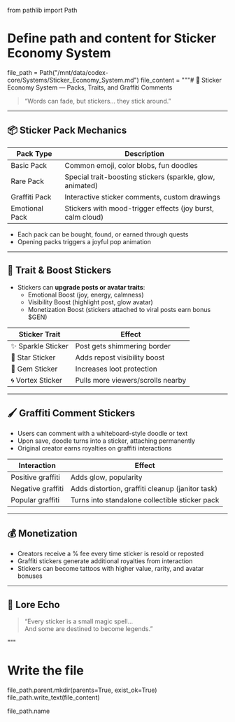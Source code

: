 from pathlib import Path

# Define path and content for Sticker Economy System
file_path = Path("/mnt/data/codex-core/Systems/Sticker_Economy_System.md")
file_content = """# 🌈 Sticker Economy System — Packs, Traits, and Graffiti Comments

> “Words can fade, but stickers… they stick around.”

---

## 📦 Sticker Pack Mechanics

| Pack Type | Description |
|-----------|-------------|
| Basic Pack | Common emoji, color blobs, fun doodles |
| Rare Pack | Special trait-boosting stickers (sparkle, glow, animated) |
| Graffiti Pack | Interactive sticker comments, custom drawings |
| Emotional Pack | Stickers with mood-trigger effects (joy burst, calm cloud) |

- Each pack can be bought, found, or earned through quests
- Opening packs triggers a joyful pop animation

---

## 🎯 Trait & Boost Stickers

- Stickers can **upgrade posts or avatar traits**:
  - Emotional Boost (joy, energy, calmness)
  - Visibility Boost (highlight post, glow avatar)
  - Monetization Boost (stickers attached to viral posts earn bonus $GEN)

| Sticker Trait | Effect |
|---------------|--------|
| ✨ Sparkle Sticker | Post gets shimmering border |
| 🌟 Star Sticker | Adds repost visibility boost |
| 💎 Gem Sticker | Increases loot protection |
| 🌀 Vortex Sticker | Pulls more viewers/scrolls nearby |

---

## 🖌 Graffiti Comment Stickers

- Users can comment with a whiteboard-style doodle or text
- Upon save, doodle turns into a sticker, attaching permanently
- Original creator earns royalties on graffiti interactions

| Interaction | Effect |
|-------------|--------|
| Positive graffiti | Adds glow, popularity |
| Negative graffiti | Adds distortion, graffiti cleanup (janitor task) |
| Popular graffiti | Turns into standalone collectible sticker pack |

---

## 💰 Monetization

- Creators receive a % fee every time sticker is resold or reposted
- Graffiti stickers generate additional royalties from interaction
- Stickers can become tattoos with higher value, rarity, and avatar bonuses

---

## 🧠 Lore Echo

> “Every sticker is a small magic spell…  
> And some are destined to become legends.”

"""

# Write the file
file_path.parent.mkdir(parents=True, exist_ok=True)
file_path.write_text(file_content)

file_path.name
